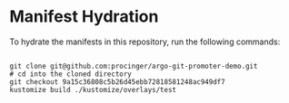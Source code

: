 
# Manifest Hydration

To hydrate the manifests in this repository, run the following commands:

```shell

git clone git@github.com:procinger/argo-git-promoter-demo.git
# cd into the cloned directory
git checkout 9a15c36808c5b26d45ebb72818581248ac949df7
kustomize build ./kustomize/overlays/test
```